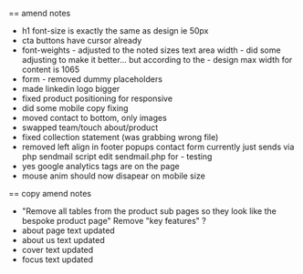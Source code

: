 == amend notes

* h1 font-size is exactly the same as design ie 50px
* cta buttons have cursor already
* font-weights - adjusted to the noted sizes
  text area width - did some adjusting to make it better... but according to the - design max width for content is 1065
* form - removed dummy placeholders
* made linkedin logo bigger
* fixed product positioning for responsive
* did some mobile copy fixing
* moved contact to bottom, only images
* swapped team/touch about/product
* fixed collection statement (was grabbing wrong file)
* removed left align in footer popups
  contact form currently just sends via php sendmail script edit sendmail.php for - testing
* yes google analytics tags are on the page
* mouse anim should now disapear on mobile size

== copy amend notes

* "Remove all tables from the product sub pages so they look like the bespoke product page" Remove "key features" ?
* about page text updated
* about us text updated
* cover text updated
* focus text updated
